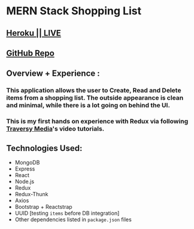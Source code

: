 # MERN Stack Shopping List

## [Heroku || LIVE](https://serene-sands-95941.herokuapp.com/)
## [GitHub Repo](https://github.com/grantspell/mern-shoppingList)

## Overview + Experience :
### This application allows the user to Create, Read and Delete items from a shopping list. The outside appearance is clean and minimal, while there is a lot going on behind the UI.
### This is my first hands on experience with Redux via following [Traversy Media](https://www.youtube.com/user/TechGuyWeb)'s video tutorials. 

<!-- This being a codealong project allowed me to see, step by step, the complexity of working with Redux and how much it offers. Also, I had become accustom to using `styled-components` with React for most of my UI work, but using `Bootstrap` and `Reactstrap` together for the first time left a lasting impact! The design is clean, responsive and took a lot less time than using modular css styling. My greatest challenge was the Redux boilerplate code, but after the initial setup/overview of its process, I was able to pause the video and work ahead, using the videos to check my code/refactor. I am feeling less intimidated by Redux and am excited to explore its robust functionality in future projects! -->

## Technologies Used:
* MongoDB
* Express
* React
* Node.js
* Redux
* Redux-Thunk
* Axios
* Bootstrap + Reactstrap
* UUID [testing `items` before DB integration]
* Other dependencies listed in `package.json` files